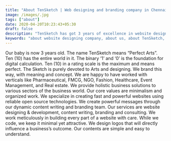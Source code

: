 ```yaml
---
title: "About TenSketch | Web designing and branding company in Chennai"
image: /images/.jpg
tags: ["about"]
date: 2020-04-20T10:23:43+05:30
draft: false
description: "TenSketch has got 3 years of excellence in website designing with consulting"
keywords: "about website designing company, about us, about TenSketch, story of website designing company in Chennai"
---
```


Our baby is now 3 years old. The name TenSketch means “Perfect Arts”. Ten (10) has the entire world in it. The binary ‘1’ and ‘0’ is the foundation for digital calculation. Ten (10) in a rating scale is the maximum and means perfect. The Sketch is purely devoted to Arts and designing. We brand this way, with meaning and concept.<!--more-->
We are happy to have worked with verticals like Pharmaceutical, FMCG, NGO, Fashion, Healthcare, Event Management, and Real estate.
We provide holistic business solutions to various sectors of the business world. Our core values are minimalism and organized work. We specialize in creating fast and powerful websites using reliable open source technologies. We create powerful messages through our dynamic content writing and branding team. Our services are website designing & development, content writing, branding and consulting. We work meticulously in building every part of a website with care. While we code, we keep it minimal yet attractive. We design logos that will directly influence a business’s outcome. Our contents are simple and easy to understand.
